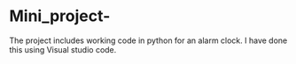 # Mini_project-
The project includes working code in python for an alarm clock. I have done this using Visual studio code.
